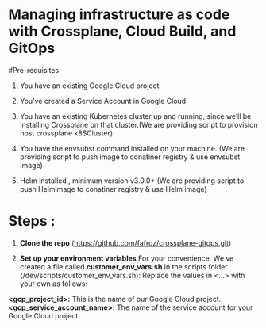 # Managing infrastructure as code with Crossplane, Cloud Build, and GitOps

#Pre-requisites

1. You have an existing Google Cloud project

2. You’ve created a Service Account in Google Cloud

3. You have an existing Kubernetes cluster up and running, since we’ll be installing Crossplane on that cluster.(We are providing script to provision host crossplane k8SCluster)

4. You have the envsubst command installed on your machine. (We are providing script to push image to conatiner registry & use envsubst image)

5. Helm installed , minimum version v3.0.0+  (We are providing script to push Helmimage to conatiner registry & use Helm image)



# Steps :

1. **Clone the repo** (https://github.com/fafroz/crossplane-gitops.git)

2. **Set up your environment variables**
For your convenience, We ve created a file called **customer_env_vars.sh** in the scripts folder (/dev/scripts/customer_env_vars.sh):
Replace the values in <...> with your own as follows:

**<gcp_project_id>:** This is the name of our Google Cloud project.
**<gcp_service_account_name>:** The name of the service account for your Google Cloud project.

